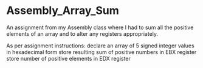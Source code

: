 # Assembly_Array_Sum
An assignment from my Assembly class where I had to sum all the positive elements of an array and to alter any registers appropriately.

As per assignment instructions:
declare an array of 5 signed integer values in hexadecimal form
store resulting sum of positive numbers in EBX register
store number of positive elements in EDX register
